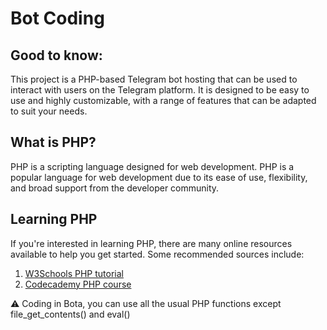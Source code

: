 # Bot Coding

## Good to know:

This project is a PHP-based Telegram bot hosting that can be used to interact with users on the Telegram platform. It is designed to be easy to use and highly customizable, with a range of features that can be adapted to suit your needs.

## What is PHP?

PHP is a scripting language designed for web development. PHP is a popular language for web development due to its ease of use, flexibility, and broad support from the developer community.

## Learning PHP

If you're interested in learning PHP, there are many online resources available to help you get started. Some recommended sources include:

1. [W3Schools PHP tutorial](https://www.w3schools.com/php/)
2. [Codecademy PHP course](https://www.codecademy.com/learn/learn-php)


⚠️ Coding in Bota, you can use all the usual PHP functions except file_get_contents() and eval()
